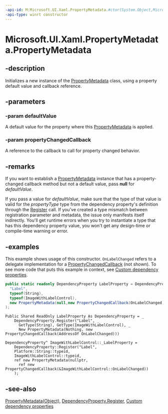 ```yaml
---
-api-id: M:Microsoft.UI.Xaml.PropertyMetadata.#ctor(System.Object,Microsoft.UI.Xaml.PropertyChangedCallback)
-api-type: winrt constructor
---
```


<!-- Method syntax
public PropertyMetadata(System.Object defaultValue, Windows.UI.Xaml.PropertyChangedCallback propertyChangedCallback)
-->

# Microsoft.UI.Xaml.PropertyMetadata.PropertyMetadata

## -description
Initializes a new instance of the [PropertyMetadata](propertymetadata.md) class, using a property default value and callback reference.

## -parameters
### -param defaultValue
A default value for the property where this [PropertyMetadata](propertymetadata.md) is applied.

### -param propertyChangedCallback
A reference to the callback to call for property changed behavior.

## -remarks
If you want to establish a [PropertyMetadata](propertymetadata.md) instance that has a property-changed callback method but not a default value, pass **null** for *defaultValue*.

If you pass a value for *defaultValue*, make sure that the type of that value is valid for the *propertyType* type from the dependency property's definition through the [Register](dependencyproperty_register_928563513.md) call. If you've created a type mismatch between registration parameter and metadata, the issue only manifests itself indirectly. You'll get runtime errors when you try to instantiate a type that has this dependency property value, you won't get any design-time or compile-time warning or error.

## -examples
This example shows usage of this constructor. `OnLabelChanged` refers to a delegate implementation for a [PropertyChangedCallback](propertychangedcallback.md) (not shown). To see more code that puts this example in context, see [Custom dependency properties](/windows/uwp/xaml-platform/custom-dependency-properties).

```csharp
public static readonly DependencyProperty LabelProperty = DependencyProperty.Register(
  "Label",
  typeof(String),
  typeof(ImageWithLabelControl),
  new PropertyMetadata(null,new PropertyChangedCallback(OnLabelChanged))
);
```

```vbnet
Public Shared ReadOnly LabelProperty As DependencyProperty = _
    DependencyProperty.Register("Label", _
      GetType(String), GetType(ImageWithLabelControl), _
      New PropertyMetadata(Nothing, new PropertyChangedCallback(AddressOf OnLabelChanged)))
```

```
DependencyProperty^ ImageWithLabelControl::_LabelProperty = 
    DependencyProperty::Register("Label", 
    Platform::String::typeid,
    ImageWithLabelControl::typeid, 
    ref new PropertyMetadata(nullptr,
      ref new PropertyChangedCallback(&ImageWithLabelControl::OnLabelChanged))
    );
```



## -see-also
[PropertyMetadata(Object)](propertymetadata_propertymetadata_365528641.md), [DependencyProperty.Register](dependencyproperty_register_928563513.md), [Custom dependency properties](/windows/uwp/xaml-platform/custom-dependency-properties)
